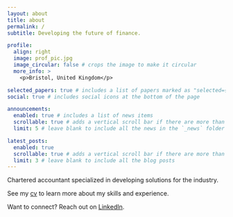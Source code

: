 ```yaml
---
layout: about
title: about
permalink: /
subtitle: Developing the future of finance.

profile:
  align: right
  image: prof_pic.jpg
  image_circular: false # crops the image to make it circular
  more_info: >
    <p>Bristol, United Kingdom</p>

selected_papers: true # includes a list of papers marked as "selected={true}"
social: true # includes social icons at the bottom of the page

announcements:
  enabled: true # includes a list of news items
  scrollable: true # adds a vertical scroll bar if there are more than 3 news items
  limit: 5 # leave blank to include all the news in the `_news` folder

latest_posts:
  enabled: true
  scrollable: true # adds a vertical scroll bar if there are more than 3 new posts items
  limit: 3 # leave blank to include all the blog posts
---
```


Chartered accountant specialized in developing solutions for the industry.

See my [cv](./cv) to learn more about my skills and experience.

Want to connect? Reach out on [LinkedIn](https://uk.linkedin.com/in/williamdunlop).
